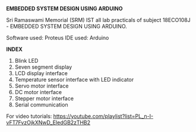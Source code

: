 **EMBEDDED SYSTEM DESIGN USING ARDUINO**

Sri Ramaswami Memorial (SRM) IST all lab practicals of subject 18ECO108J - EMBEDDED SYSTEM DESIGN USING ARDUINO.

Software used: Proteus
IDE used: Arduino

**INDEX** 

1) Blink LED 
2) Seven segment display
3) LCD display interface
4) Temperature sensor interface with LED indicator
5) Servo motor interface
6) DC motor interface
7) Stepper motor interface
8) Serial communication

For video tutorials: https://youtube.com/playlist?list=PL_n-I-vFT7FvzOjkXNwD_EledGB2zTHB2
